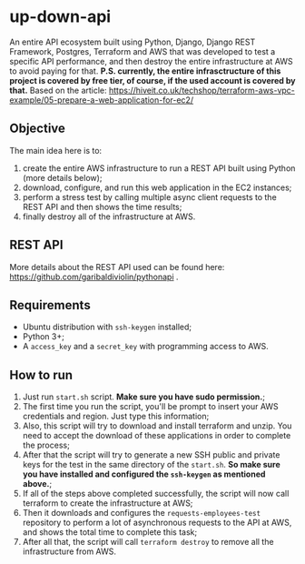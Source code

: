 # up-down-api
An entire API ecosystem built using Python, Django, Django REST Framework, Postgres, Terraform and AWS that was developed to test a specific API performance, and then destroy the entire infrastructure at AWS to avoid paying for that. **P.S. currently, the entire infrasctructure of this project is covered by free tier, of course, if the used account is covered by that.**
Based on the article: https://hiveit.co.uk/techshop/terraform-aws-vpc-example/05-prepare-a-web-application-for-ec2/

## Objective
The main idea here is to:
1) create the entire AWS infrastructure to run a REST API built using Python (more details below);
2) download, configure, and run this web application in the EC2 instances;
3) perform a stress test by calling multiple async client requests to the REST API and then shows the time results;
4) finally destroy all of the infrastructure at AWS.

## REST API
More details about the REST API used can be found here: https://github.com/garibaldiviolin/pythonapi .

## Requirements
- Ubuntu distribution with `ssh-keygen` installed;
- Python 3+;
- A `access_key` and a `secret_key` with programming access to AWS.

## How to run
1) Just run `start.sh` script. **Make sure you have sudo permission.**;
2) The first time you run the script, you'll be prompt to insert your AWS credentials and region. Just type this information;
3) Also, this script will try to download and install terraform and unzip. You need to accept the download of these applications in order to complete the process;
4) After that the script will try to generate a new SSH public and private keys for the test in the same directory of the `start.sh`. **So make sure you have installed and configured the `ssh-keygen` as mentioned above.**;
5) If all of the steps above completed successfully, the script will now call terraform to create the infrastructure at AWS;
6) Then it downloads and configures the `requests-employees-test` repository to perform a lot of asynchronous requests to the API at AWS, and shows the total time to complete this task;
7) After all that, the script will call `terraform destroy` to remove all the infrastructure from AWS.
